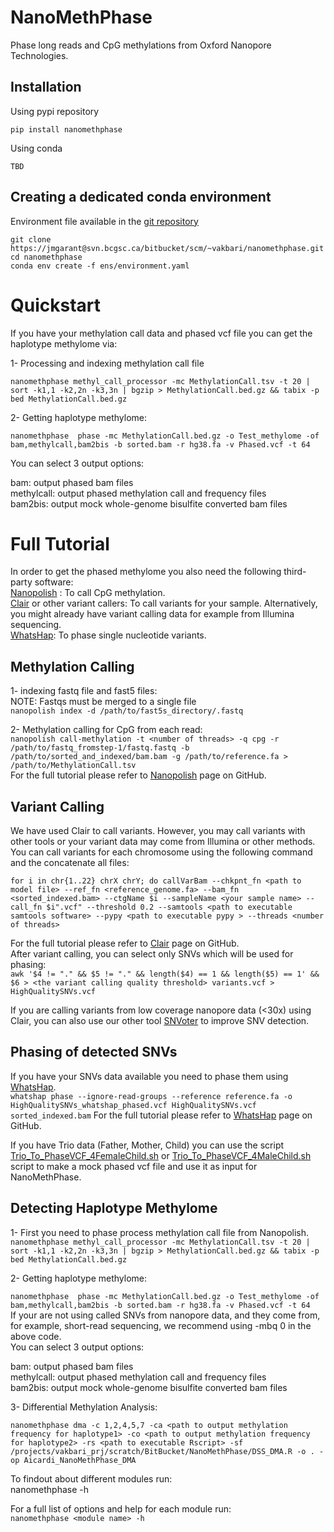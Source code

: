 NanoMethPhase
=============

Phase long reads and CpG methylations from Oxford Nanopore Technologies.

## Installation

Using pypi repository

```
pip install nanomethphase
```

Using conda

```
TBD
```

## Creating a dedicated conda environment

Environment file available in the [git repository](https://svn.bcgsc.ca/bitbucket/users/vakbari/repos/nanomethphase/browse)

```
git clone https://jmgarant@svn.bcgsc.ca/bitbucket/scm/~vakbari/nanomethphase.git
cd nanomethphase
conda env create -f ens/environment.yaml
```  
  
# Quickstart
If you have your methylation call data and phased vcf file you can get the haplotype methylome via:  
  
1- Processing and indexing methylation call file  
  
`nanomethphase methyl_call_processor -mc MethylationCall.tsv -t 20 | sort -k1,1 -k2,2n -k3,3n | bgzip > MethylationCall.bed.gz && tabix -p bed MethylationCall.bed.gz`
  
2- Getting haplotype methylome:  
  
 `nanomethphase  phase -mc MethylationCall.bed.gz -o Test_methylome -of bam,methylcall,bam2bis -b sorted.bam -r hg38.fa -v Phased.vcf -t 64`  
  
You can select 3 output options:  

bam: output phased bam files  
methylcall: output phased methylation call and frequency files  
bam2bis: output mock whole-genome bisulfite converted bam files  

# Full Tutorial

In order to get the phased methylome you also need the following third-party software:  
[Nanopolish](https://github.com/jts/nanopolish) : To call CpG methylation.  
[Clair](https://github.com/HKU-BAL/Clair) or other variant callers: To call variants for your sample. Alternatively, you might already have variant calling data for example from Illumina sequencing.  
[WhatsHap](https://github.com/whatshap/whatshap): To phase single nucleotide variants.  

## Methylation Calling
1- indexing fastq file and fast5 files:  
NOTE: Fastqs must be merged to a single file  
`nanopolish index -d /path/to/fast5s_directory/.fastq`  

2- Methylation calling for CpG from each read:  
`nanopolish call-methylation -t <number of threads> -q cpg -r /path/to/fastq_fromstep-1/fastq.fastq -b /path/to/sorted_and_indexed/bam.bam -g /path/to/reference.fa > /path/to/MethylationCall.tsv`  
For the full tutorial please refer to [Nanopolish](https://github.com/jts/nanopolish) page on GitHub.  

## Variant Calling
We have used Clair to call variants. However, you may call variants with other tools or your variant data may come from Illumina or other methods.  
You can call variants for each chromosome using the following command and the concatenate all files:  

`for i in chr{1..22} chrX chrY; do callVarBam --chkpnt_fn <path to model file> --ref_fn <reference_genome.fa> --bam_fn <sorted_indexed.bam> --ctgName $i --sampleName <your sample name> --call_fn $i".vcf" --threshold 0.2 --samtools <path to executable samtools software> --pypy <path to executable pypy > --threads <number of threads>`

For the full tutorial please refer to [Clair](https://github.com/HKU-BAL/Clair) page on GitHub.  
After variant calling, you can select only SNVs which will be used for phasing:  
`awk '$4 != "." && $5 != "." && length($4) == 1 && length($5) == 1' && $6 > <the variant calling quality threshold> variants.vcf > HighQualitySNVs.vcf` 

If you are calling variants from low coverage nanopore data (<30x) using Clair, you can also use our other tool [SNVoter](https://github.com/vahidAK/SNVoter) to improve SNV detection.  

## Phasing of detected SNVs
If you have your SNVs data available you need to phase them using [WhatsHap](https://github.com/whatshap/whatshap).  
`whatshap phase --ignore-read-groups --reference reference.fa -o HighQualitySNVs_whatshap_phased.vcf HighQualitySNVs.vcf sorted_indexed.bam`
For the full tutorial please refer to [WhatsHap](https://github.com/whatshap/whatshap) page on GitHub.  

If you have Trio data (Father, Mother, Child) you can use the script [Trio_To_PhaseVCF_4FemaleChild.sh](https://github.com/vahidAK/NanoMethPhase/tree/master/scripts) or [Trio_To_PhaseVCF_4MaleChild.sh](https://github.com/vahidAK/NanoMethPhase/tree/master/scripts) script to make a mock phased vcf file and use it as input for NanoMethPhase.  

## Detecting Haplotype Methylome  

1- First you need to phase process methylation call file from Nanopolish.  
`nanomethphase methyl_call_processor -mc MethylationCall.tsv -t 20 | sort -k1,1 -k2,2n -k3,3n | bgzip > MethylationCall.bed.gz && tabix -p bed MethylationCall.bed.gz`  

2- Getting haplotype methylome:  
  
 `nanomethphase  phase -mc MethylationCall.bed.gz -o Test_methylome -of bam,methylcall,bam2bis -b sorted.bam -r hg38.fa -v Phased.vcf -t 64`  
 If your are not using called SNVs from nanopore data, and they come from, for example, short-read sequencing, we recommend using -mbq 0 in the above code.   
You can select 3 output options:  

bam: output phased bam files  
methylcall: output phased methylation call and frequency files  
bam2bis: output mock whole-genome bisulfite converted bam files  

3- Differential Methylation Analysis:  

`nanomethphase dma -c 1,2,4,5,7 -ca <path to output methylation frequency for haplotype1> -co <path to output methylation frequency for haplotype2> -rs <path to executable Rscript> -sf /projects/vakbari_prj/scratch/BitBucket/NanoMethPhase/DSS_DMA.R -o . -op Aicardi_NanoMethPhase_DMA`

To findout about different modules run:  
nanomethphase -h

For a full list of options and help for each module run:  
 `nanomethphase <module name> -h`  
